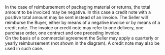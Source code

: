 In the case of reimbursement of packaging material or returns, the total amount to be invoiced may be negative. In this case a credit note with a positive total amount may be sent instead of an invoice. The Seller will reimburse the Buyer, either by means of a negative invoice or by means of a credit note. The invoice or credit note may refer to one delivery, one purchase order, one contract and one preceding invoice.  
On the basis of a commercial agreement the Seller may apply a quarterly or yearly reimbursement (not shown in the diagram). A credit note may also be used in such case.  
